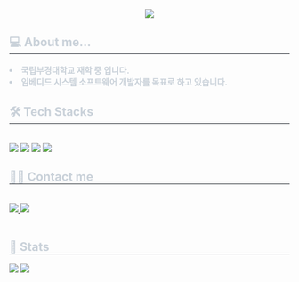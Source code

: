 <div align= "center">
    <img src="https://capsule-render.vercel.app/api?type=rect&color=0:34ad7e,100:875003&height=120&text=Danny%20Ceasr&animation=&fontColor=ffffff&fontSize=50" />
    </div>
    <div style="text-align: left;"> 
    <h2 style="border-bottom: 1px solid #21262d; color: #c9d1d9;"> 💻 About me... </h2>  
    <div style="font-weight: 700; font-size: 15px; text-align: left; color: #c9d1d9;"> <li> 국립부경대학교 재학 중 입니다.</li><li> 임베디드 시스템 소프트웨어 개발자를 목표로 하고 있습니다. </div> 
    </div>
    <div style="text-align: left;">
    <h2 style="border-bottom: 1px solid #21262d; color: #c9d1d9;"> 🛠️ Tech Stacks </h2> <br> 
    <div style="margin: ; text-align: left;" "text-align: left;"> <img src="https://img.shields.io/badge/C-A8B9CC?style=for-the-badge&logo=C&logoColor=white">
          <img src="https://img.shields.io/badge/C++-00599C?style=for-the-badge&logo=C%2B%2B&logoColor=white">
          <img src="https://img.shields.io/badge/Linux-FCC624?style=for-the-badge&logo=Linux&logoColor=white">
          <img src="https://img.shields.io/badge/Python-3776AB?style=for-the-badge&logo=Python&logoColor=white">
          </div>
    </div>
    <div style="text-align: left;">
    <h2 style="border-bottom: 1px solid #21262d; color: #c9d1d9;"> 🧑‍💻 Contact me </h2> <br> 
    <div style="text-align: left;"> <a href=https://dannycaez.tistory.com/> <img src="https://img.shields.io/badge/Tistory-000000?style=for-the-badge&logo=Tistory&logoColor=white&link=https://dannycaez.tistory.com/"> </a>
         <a href=mailto:donggunmaru@gmail.com> <img src="https://img.shields.io/badge/Gmail-EA4335?style=for-the-badge&logo=Gmail&logoColor=white&link=mailto:donggunmaru@gmail.com"> </a>
          </div>  <br> 
    <div style="text-align: left;">  </div> 
    </div>
    <div style="text-align: left;"> 
    <h2 style="border-bottom: 1px solid #21262d; color: #c9d1d9;"> 🏅 Stats </h2> <div style="text-align: left;"> <img src="https://github-readme-stats.vercel.app/api?username=Danny-Caesar&bg_color=180,00000000,714404&title_color=ffffff&text_color=ffffff"
         /> <img src="https://github-readme-stats.vercel.app/api/top-langs/?username=Danny-Caesar&layout=compact&bg_color=180,00000000,714404&title_color=ffffff&text_color=ffffff"
           /> </div> 
    </div>
